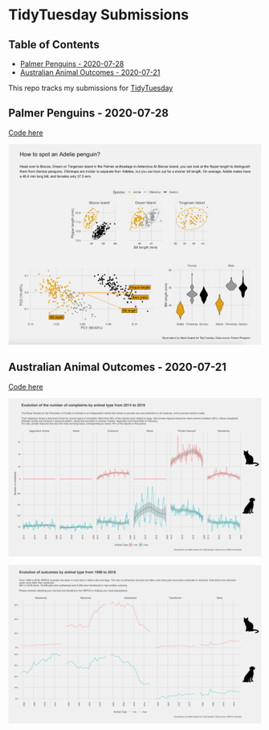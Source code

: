 # TidyTuesday Submissions

## Table of Contents
- [Palmer Penguins - 2020-07-28](#2020-07-28)
- [Australian Animal Outcomes - 2020-07-21](#2020-07-21)


This repo tracks my submissions for [TidyTuesday](https://github.com/rfordatascience/tidytuesday)

<a name="2020-07-28"></a>
## Palmer Penguins - 2020-07-28

[Code here](https://github.com/nadias/tidytuesday/blob/master/code/2020-07-28/penguins.R)

![Penguins](https://raw.githubusercontent.com/nadias/tidytuesday/master/outputs/2020-07-28/penguins.png)

<a name="2020-07-21"></a>
## Australian Animal Outcomes - 2020-07-21

[Code here](https://github.com/nadias/tidytuesday/blob/master/code/2020-07-21/animal_outcomes.R)

![Animal Complaints](https://raw.githubusercontent.com/nadias/tidytuesday/master/outputs/2020-07-21/complaits_plot.png)

![Animal Outcomes](https://raw.githubusercontent.com/nadias/tidytuesday/master/outputs/2020-07-21/outcomes_plot.png)
